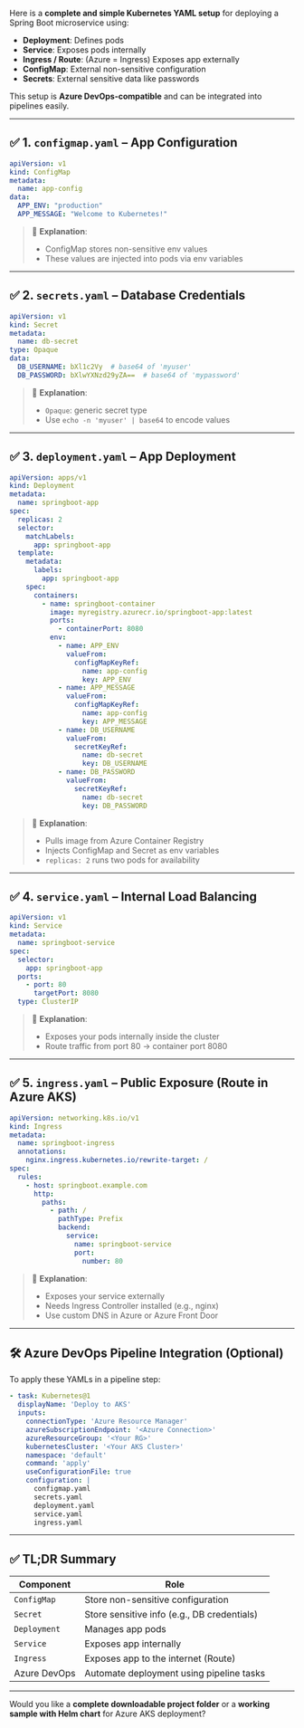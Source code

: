 Here is a **complete and simple Kubernetes YAML setup** for deploying a Spring Boot microservice using:

* **Deployment**: Defines pods
* **Service**: Exposes pods internally
* **Ingress / Route**: (Azure = Ingress) Exposes app externally
* **ConfigMap**: External non-sensitive configuration
* **Secrets**: External sensitive data like passwords

This setup is **Azure DevOps-compatible** and can be integrated into pipelines easily.

---

## ✅ 1. `configmap.yaml` – App Configuration

```yaml
apiVersion: v1
kind: ConfigMap
metadata:
  name: app-config
data:
  APP_ENV: "production"
  APP_MESSAGE: "Welcome to Kubernetes!"
```

> 📘 **Explanation**:
>
> * ConfigMap stores non-sensitive env values
> * These values are injected into pods via env variables

---

## ✅ 2. `secrets.yaml` – Database Credentials

```yaml
apiVersion: v1
kind: Secret
metadata:
  name: db-secret
type: Opaque
data:
  DB_USERNAME: bXl1c2Vy  # base64 of 'myuser'
  DB_PASSWORD: bXlwYXNzd29yZA==  # base64 of 'mypassword'
```

> 📘 **Explanation**:
>
> * `Opaque`: generic secret type
> * Use `echo -n 'myuser' | base64` to encode values

---

## ✅ 3. `deployment.yaml` – App Deployment

```yaml
apiVersion: apps/v1
kind: Deployment
metadata:
  name: springboot-app
spec:
  replicas: 2
  selector:
    matchLabels:
      app: springboot-app
  template:
    metadata:
      labels:
        app: springboot-app
    spec:
      containers:
        - name: springboot-container
          image: myregistry.azurecr.io/springboot-app:latest
          ports:
            - containerPort: 8080
          env:
            - name: APP_ENV
              valueFrom:
                configMapKeyRef:
                  name: app-config
                  key: APP_ENV
            - name: APP_MESSAGE
              valueFrom:
                configMapKeyRef:
                  name: app-config
                  key: APP_MESSAGE
            - name: DB_USERNAME
              valueFrom:
                secretKeyRef:
                  name: db-secret
                  key: DB_USERNAME
            - name: DB_PASSWORD
              valueFrom:
                secretKeyRef:
                  name: db-secret
                  key: DB_PASSWORD
```

> 📘 **Explanation**:
>
> * Pulls image from Azure Container Registry
> * Injects ConfigMap and Secret as env variables
> * `replicas: 2` runs two pods for availability

---

## ✅ 4. `service.yaml` – Internal Load Balancing

```yaml
apiVersion: v1
kind: Service
metadata:
  name: springboot-service
spec:
  selector:
    app: springboot-app
  ports:
    - port: 80
      targetPort: 8080
  type: ClusterIP
```

> 📘 **Explanation**:
>
> * Exposes your pods internally inside the cluster
> * Route traffic from port 80 → container port 8080

---

## ✅ 5. `ingress.yaml` – Public Exposure (Route in Azure AKS)

```yaml
apiVersion: networking.k8s.io/v1
kind: Ingress
metadata:
  name: springboot-ingress
  annotations:
    nginx.ingress.kubernetes.io/rewrite-target: /
spec:
  rules:
    - host: springboot.example.com
      http:
        paths:
          - path: /
            pathType: Prefix
            backend:
              service:
                name: springboot-service
                port:
                  number: 80
```

> 📘 **Explanation**:
>
> * Exposes your service externally
> * Needs Ingress Controller installed (e.g., nginx)
> * Use custom DNS in Azure or Azure Front Door

---

## 🛠️ Azure DevOps Pipeline Integration (Optional)

To apply these YAMLs in a pipeline step:

```yaml
- task: Kubernetes@1
  displayName: 'Deploy to AKS'
  inputs:
    connectionType: 'Azure Resource Manager'
    azureSubscriptionEndpoint: '<Azure Connection>'
    azureResourceGroup: '<Your RG>'
    kubernetesCluster: '<Your AKS Cluster>'
    namespace: 'default'
    command: 'apply'
    useConfigurationFile: true
    configuration: |
      configmap.yaml
      secrets.yaml
      deployment.yaml
      service.yaml
      ingress.yaml
```

---

## ✅ TL;DR Summary

| Component    | Role                                        |
| ------------ | ------------------------------------------- |
| `ConfigMap`  | Store non-sensitive configuration           |
| `Secret`     | Store sensitive info (e.g., DB credentials) |
| `Deployment` | Manages app pods                            |
| `Service`    | Exposes app internally                      |
| `Ingress`    | Exposes app to the internet (Route)         |
| Azure DevOps | Automate deployment using pipeline tasks    |

---

Would you like a **complete downloadable project folder** or a **working sample with Helm chart** for Azure AKS deployment?
